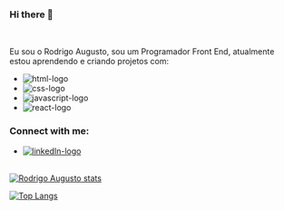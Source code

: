 ### Hi there 👋
<br>

Eu sou o Rodrigo Augusto, sou um Programador Front End, atualmente estou aprendendo e criando projetos com:
- <img src="https://img.shields.io/badge/HTML-E34F26?style=for-the-badge&logo=html5&logoColor=white" alt="html-logo" />
- <img src="https://img.shields.io/badge/CSS-1572B6?&style=for-the-badge&logo=css3&logoColor=white" alt="css-logo" /> 
- <img src="https://img.shields.io/badge/JavaScript-F7DF1E?style=for-the-badge&logo=javascript&logoColor=black" alt="javascript-logo" />
- <img src="https://img.shields.io/badge/React-20232A?style=for-the-badge&logo=react&logoColor=61DAFB" alt="react-logo" />

### Connect with me:

- <a href="https://www.linkedin.com/in/rodrigoaugusto-developer/"><img src="https://img.shields.io/badge/LinkedIn-0077B5?style=for-the-badge&logo=linkedin&logoColor=white" alt="linkedIn-logo" />

<br>[![Rodrigo Augusto stats](https://github-readme-stats.vercel.app/api?username=rodrigorobl)](https://github.com/anuraghazra/github-readme-stats)

[![Top Langs](https://github-readme-stats.vercel.app/api/top-langs/?username=rodrigorobl)](https://github.com/anuraghazra/github-readme-stats)
